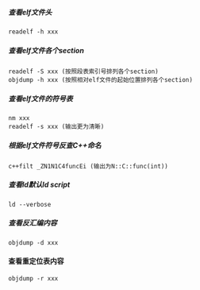 ##### 查看elf文件头
```console
readelf -h xxx
```

##### 查看elf文件各个section
```console
readelf -S xxx (按照段表索引号排列各个section)
objdump -h xxx (按照相对elf文件的起始位置排列各个section)
```

##### 查看elf文件的符号表
```console
nm xxx
readelf -s xxx (输出更为清晰)
```

##### 根据elf文件符号反查C++命名
```console
c++filt _ZN1N1C4funcEi (输出为N::C::func(int)) 
```

##### 查看ld默认ld script
```console
ld --verbose
```

##### 查看反汇编内容
```console
objdump -d xxx
```

#### 查看重定位表内容
```console
objdump -r xxx
```


